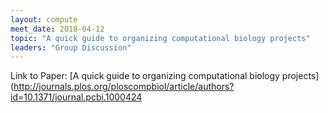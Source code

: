 ```yaml
---
layout: compute
meet_date: 2018-04-12
topic: "A quick guide to organizing computational biology projects"
leaders: "Group Discussion"
---
```


Link to Paper: [A quick guide to organizing computational biology projects](http://journals.plos.org/ploscompbiol/article/authors?id=10.1371/journal.pcbi.1000424